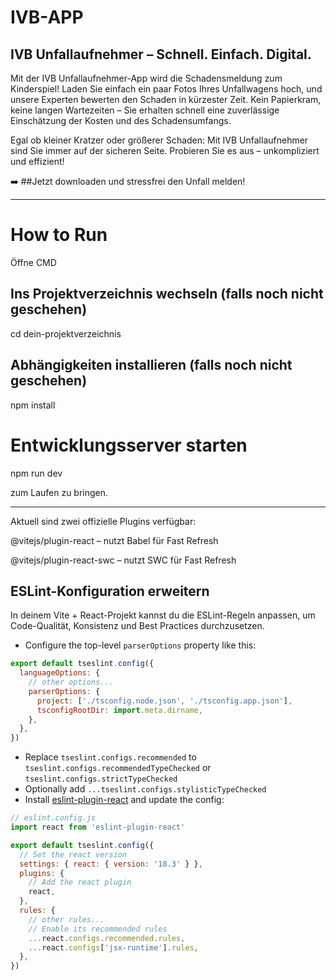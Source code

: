 # IVB-APP

## IVB Unfallaufnehmer – Schnell. Einfach. Digital.

Mit der IVB Unfallaufnehmer-App wird die Schadensmeldung zum Kinderspiel! Laden Sie einfach ein paar Fotos Ihres Unfallwagens hoch, und unsere Experten bewerten den Schaden in kürzester Zeit. Kein Papierkram, keine langen Wartezeiten – Sie erhalten schnell eine zuverlässige Einschätzung der Kosten und des Schadensumfangs.

Egal ob kleiner Kratzer oder größerer Schaden: Mit IVB Unfallaufnehmer sind Sie immer auf der sicheren Seite. Probieren Sie es aus – unkompliziert und effizient!

➡️ ##Jetzt downloaden und stressfrei den Unfall melden!

----------------------------------------------------------------------------------------------------------------------------------------------------------------------
# How to Run

Öffne CMD

## Ins Projektverzeichnis wechseln (falls noch nicht geschehen)
cd dein-projektverzeichnis

## Abhängigkeiten installieren (falls noch nicht geschehen)
npm install

# Entwicklungsserver starten
npm run dev

zum Laufen zu bringen.

------------------------------------------------------------------

Aktuell sind zwei offizielle Plugins verfügbar:

@vitejs/plugin-react – nutzt Babel für Fast Refresh

@vitejs/plugin-react-swc – nutzt SWC für Fast Refresh


## ESLint-Konfiguration erweitern

In deinem Vite + React-Projekt kannst du die ESLint-Regeln anpassen, um Code-Qualität, Konsistenz und Best Practices durchzusetzen.

- Configure the top-level `parserOptions` property like this:

```js
export default tseslint.config({
  languageOptions: {
    // other options...
    parserOptions: {
      project: ['./tsconfig.node.json', './tsconfig.app.json'],
      tsconfigRootDir: import.meta.dirname,
    },
  },
})
```

- Replace `tseslint.configs.recommended` to `tseslint.configs.recommendedTypeChecked` or `tseslint.configs.strictTypeChecked`
- Optionally add `...tseslint.configs.stylisticTypeChecked`
- Install [eslint-plugin-react](https://github.com/jsx-eslint/eslint-plugin-react) and update the config:

```js
// eslint.config.js
import react from 'eslint-plugin-react'

export default tseslint.config({
  // Set the react version
  settings: { react: { version: '18.3' } },
  plugins: {
    // Add the react plugin
    react,
  },
  rules: {
    // other rules...
    // Enable its recommended rules
    ...react.configs.recommended.rules,
    ...react.configs['jsx-runtime'].rules,
  },
})
```
